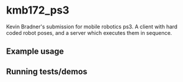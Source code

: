 # kmb172_ps3

Kevin Bradner's submission for mobile robotics ps3. A client with hard coded robot poses, and a server which executes them in sequence.

## Example usage

## Running tests/demos
    
